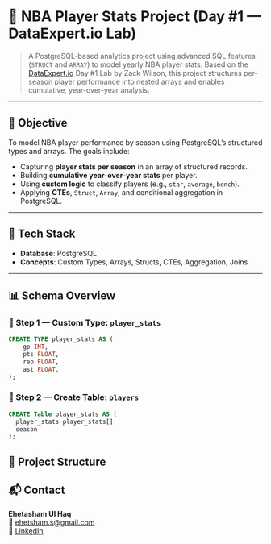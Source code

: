 # 🏀 NBA Player Stats Project (Day #1 — DataExpert.io Lab)

> A PostgreSQL-based analytics project using advanced SQL features (`STRUCT` and `ARRAY`) to model yearly NBA player stats. Based on the [DataExpert.io](https://dataexpert.io) Day #1 Lab by Zack Wilson, this project structures per-season player performance into nested arrays and enables cumulative, year-over-year analysis.

---

## 🎯 Objective

To model NBA player performance by season using PostgreSQL’s structured types and arrays. The goals include:

- Capturing **player stats per season** in an array of structured records.
- Building **cumulative year-over-year stats** per player.
- Using **custom logic** to classify players (e.g., `star`, `average`, `bench`).
- Applying **CTEs**, `Struct`, `Array`, and conditional aggregation in PostgreSQL.

---

## 🧰 Tech Stack

- **Database**: PostgreSQL
- **Concepts**: Custom Types, Arrays, Structs, CTEs, Aggregation, Joins

---

## 📊 Schema Overview

### 🧱 Step 1 — Custom Type: `player_stats`

```sql
CREATE TYPE player_stats AS (
    gp INT,
    pts FLOAT,
    reb FLOAT,
    ast FLOAT,
);
```
### 🧱 Step 2 — Create Table: `players`

```sql
CREATE Table player_stats AS (
  player_stats player_stats[]
  season
);
```
## 📁 Project Structure


## 📬 Contact

**Ehetasham Ul Haq**  
📧 [ehetsham.s@gmail.com](mailto:ehetsham.s@gmail.com)  
🔗 [LinkedIn](https://www.linkedin.com/in/ehetshamshaukat)
